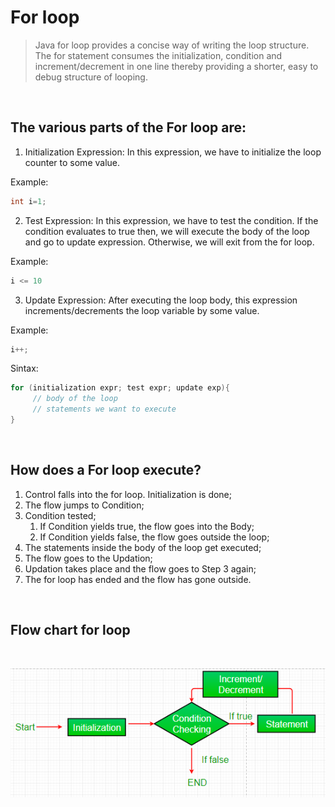 # For loop

>Java for loop provides a concise way of writing the loop structure. The for statement consumes the initialization, condition and increment/decrement in one line thereby providing a shorter, easy to debug structure of looping.

<br>

## The various parts of the For loop are: 
 
1. Initialization Expression: In this expression, we have to initialize the loop counter to some value. 

Example: 
 
```java
int i=1;
```

2. Test Expression: In this expression, we have to test the condition. If the condition evaluates to true then, we will execute the body of the loop and go to update expression. Otherwise, we will exit from the for loop.
    
Example: 
 
```java
i <= 10
```

3. Update Expression: After executing the loop body, this expression increments/decrements the loop variable by some value.
 
Example: 

```java 
i++;
```

Sintax:

```java
for (initialization expr; test expr; update exp){
     // body of the loop
     // statements we want to execute
}
```
<br>

## How does a For loop execute? 

1. Control falls into the for loop. Initialization is done;
2. The flow jumps to Condition;
3. Condition tested;
   1. If Condition yields true, the flow goes into the Body;
   2. If Condition yields false, the flow goes outside the loop;
4. The statements inside the body of the loop get executed;
5. The flow goes to the Updation;
6. Updation takes place and the flow goes to Step 3 again;
7. The for loop has ended and the flow has gone outside. 

<br>

## Flow chart for loop

<br>

<center>

![Flow chart for loop](/gif_img/java-for-loop.png)

</center>
